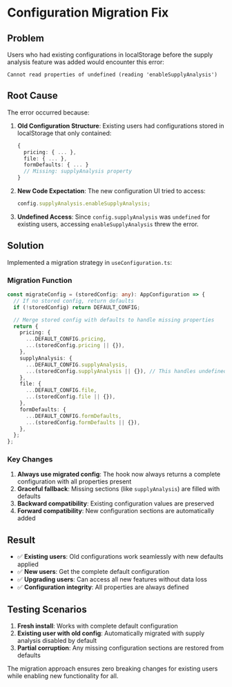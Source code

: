 # Configuration Migration Fix

## Problem

Users who had existing configurations in localStorage before the supply analysis feature was added would encounter this error:

```
Cannot read properties of undefined (reading 'enableSupplyAnalysis')
```

## Root Cause

The error occurred because:

1. **Old Configuration Structure**: Existing users had configurations stored in localStorage that only contained:

   ```typescript
   {
     pricing: { ... },
     file: { ... },
     formDefaults: { ... }
     // Missing: supplyAnalysis property
   }
   ```

2. **New Code Expectation**: The new configuration UI tried to access:

   ```typescript
   config.supplyAnalysis.enableSupplyAnalysis;
   ```

3. **Undefined Access**: Since `config.supplyAnalysis` was `undefined` for existing users, accessing `enableSupplyAnalysis` threw the error.

## Solution

Implemented a migration strategy in `useConfiguration.ts`:

### Migration Function

```typescript
const migrateConfig = (storedConfig: any): AppConfiguration => {
  // If no stored config, return defaults
  if (!storedConfig) return DEFAULT_CONFIG;

  // Merge stored config with defaults to handle missing properties
  return {
    pricing: {
      ...DEFAULT_CONFIG.pricing,
      ...(storedConfig.pricing || {}),
    },
    supplyAnalysis: {
      ...DEFAULT_CONFIG.supplyAnalysis,
      ...(storedConfig.supplyAnalysis || {}), // This handles undefined
    },
    file: {
      ...DEFAULT_CONFIG.file,
      ...(storedConfig.file || {}),
    },
    formDefaults: {
      ...DEFAULT_CONFIG.formDefaults,
      ...(storedConfig.formDefaults || {}),
    },
  };
};
```

### Key Changes

1. **Always use migrated config**: The hook now always returns a complete configuration with all properties present
2. **Graceful fallback**: Missing sections (like `supplyAnalysis`) are filled with defaults
3. **Backward compatibility**: Existing configuration values are preserved
4. **Forward compatibility**: New configuration sections are automatically added

## Result

- ✅ **Existing users**: Old configurations work seamlessly with new defaults applied
- ✅ **New users**: Get the complete default configuration
- ✅ **Upgrading users**: Can access all new features without data loss
- ✅ **Configuration integrity**: All properties are always defined

## Testing Scenarios

1. **Fresh install**: Works with complete default configuration
2. **Existing user with old config**: Automatically migrated with supply analysis disabled by default
3. **Partial corruption**: Any missing configuration sections are restored from defaults

The migration approach ensures zero breaking changes for existing users while enabling new functionality for all.

